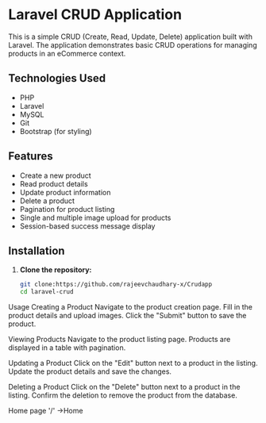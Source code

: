 # Laravel CRUD Application

This is a simple CRUD (Create, Read, Update, Delete) application built with Laravel. The application demonstrates basic CRUD operations for managing products in an eCommerce context.

## Technologies Used

- PHP
- Laravel
- MySQL
- Git
- Bootstrap (for styling)

## Features

- Create a new product
- Read product details
- Update product information
- Delete a product
- Pagination for product listing
- Single and multiple image upload for products
- Session-based success message display


## Installation

1. **Clone the repository:**
   ```bash
   git clone:https://github.com/rajeevchaudhary-x/Crudapp
   cd laravel-crud


Usage
Creating a Product
Navigate to the product creation page.
Fill in the product details and upload images.
Click the "Submit" button to save the product.


Viewing Products
Navigate to the product listing page.
Products are displayed in a table with pagination.



Updating a Product
Click on the "Edit" button next to a product in the listing.
Update the product details and save the changes.


Deleting a Product
Click on the "Delete" button next to a product in the listing.
Confirm the deletion to remove the product from the database.


Home page 
'/' ->Home
